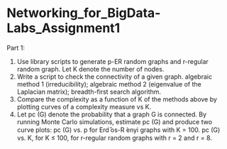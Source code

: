 # Networking_for_BigData-Labs_Assignment1
Part 1: 
1. Use library scripts to generate p-ER random graphs and
r-regular random graph. Let K denote the number of nodes.
2. Write a script to check the connectivity of a given graph.
algebraic method 1 (irreducibility);
algebraic method 2 (eigenvalue of the Laplacian matrix);
breadth-first search algorithm.
3. Compare the complexity as a function of K of the methods
above by plotting curves of a complexity measure vs K.
4. Let pc (G) denote the probability that a graph G is connected.
By running Monte Carlo simulations, estimate pc (G) and
produce two curve plots:
pc (G) vs. p for Erd ̋os-R ́enyi graphs with K = 100.
pc (G) vs. K, for K ≤ 100, for r-regular random graphs with
r = 2 and r = 8.
